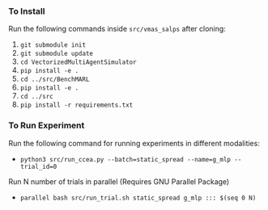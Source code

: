 ### To Install

Run the following commands inside `src/vmas_salps` after cloning:
1. `git submodule init`
2. `git submodule update`
3. `cd VectorizedMultiAgentSimulator`
4. `pip install -e .`
5. `cd ../src/BenchMARL`
6. `pip install -e .`
7. `cd ../src`
8. `pip install -r requirements.txt`

### To Run Experiment

Run the following command for running experiments in different modalities:

- `python3 src/run_ccea.py --batch=static_spread --name=g_mlp --trial_id=0`

Run N number of trials in parallel (Requires GNU Parallel Package)

- `parallel bash src/run_trial.sh static_spread g_mlp ::: $(seq 0 N)`



